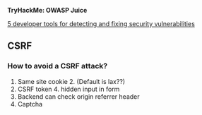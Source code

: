 **TryHackMe: OWASP Juice**

[5 developer tools for detecting and fixing security vulnerabilities](https://dev.to/opinionatedpie/5-developer-tools-for-detecting-and-fixing-security-vulnerabilities-h1j?utm_source=pocket_mylist)


## CSRF

### How to avoid a CSRF attack?

1. Same site cookie
    2. (Default is lax??)
3. CSRF token
    4. hidden input in form
5. Backend can check origin referrer header
6. Captcha